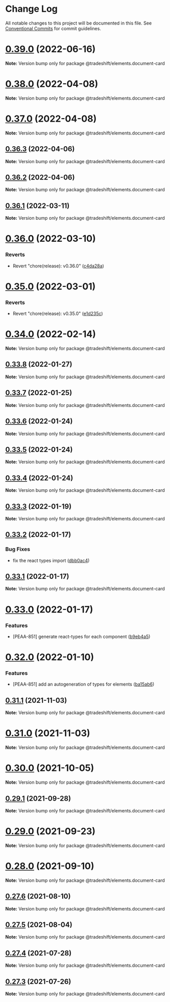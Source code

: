 # Change Log

All notable changes to this project will be documented in this file. See [Conventional Commits](https://conventionalcommits.org) for commit guidelines.

# [0.39.0](https://github.com/Tradeshift/elements/compare/v0.38.0...v0.39.0) (2022-06-16)

**Note:** Version bump only for package @tradeshift/elements.document-card

# [0.38.0](https://github.com/Tradeshift/elements/compare/v0.36.3...v0.38.0) (2022-04-08)

**Note:** Version bump only for package @tradeshift/elements.document-card

# [0.37.0](https://github.com/Tradeshift/elements/compare/v0.36.3...v0.37.0) (2022-04-08)

**Note:** Version bump only for package @tradeshift/elements.document-card

## [0.36.3](https://github.com/Tradeshift/elements/compare/v0.36.1...v0.36.3) (2022-04-06)

**Note:** Version bump only for package @tradeshift/elements.document-card

## [0.36.2](https://github.com/Tradeshift/elements/compare/v0.36.1...v0.36.2) (2022-04-06)

**Note:** Version bump only for package @tradeshift/elements.document-card

## [0.36.1](https://github.com/Tradeshift/elements/compare/v0.36.0...v0.36.1) (2022-03-11)

**Note:** Version bump only for package @tradeshift/elements.document-card

# [0.36.0](https://github.com/Tradeshift/elements/compare/v0.35.0...v0.36.0) (2022-03-10)

### Reverts

- Revert "chore(release): v0.36.0" ([c4da28a](https://github.com/Tradeshift/elements/commit/c4da28aaeda820de7f0754d6259953163514e110))

# [0.35.0](https://github.com/Tradeshift/elements/compare/v0.34.0...v0.35.0) (2022-03-01)

### Reverts

- Revert "chore(release): v0.35.0" ([e1d235c](https://github.com/Tradeshift/elements/commit/e1d235cf73f262b34a5e7ddeb09e6f06619d2c41))

# [0.34.0](https://github.com/Tradeshift/elements/compare/v0.33.8...v0.34.0) (2022-02-14)

**Note:** Version bump only for package @tradeshift/elements.document-card

## [0.33.8](https://github.com/Tradeshift/elements/compare/v0.33.7...v0.33.8) (2022-01-27)

**Note:** Version bump only for package @tradeshift/elements.document-card

## [0.33.7](https://github.com/Tradeshift/elements/compare/v0.33.6...v0.33.7) (2022-01-25)

**Note:** Version bump only for package @tradeshift/elements.document-card

## [0.33.6](https://github.com/Tradeshift/elements/compare/v0.33.5...v0.33.6) (2022-01-24)

**Note:** Version bump only for package @tradeshift/elements.document-card

## [0.33.5](https://github.com/Tradeshift/elements/compare/v0.33.3...v0.33.5) (2022-01-24)

**Note:** Version bump only for package @tradeshift/elements.document-card

## [0.33.4](https://github.com/Tradeshift/elements/compare/v0.33.3...v0.33.4) (2022-01-24)

**Note:** Version bump only for package @tradeshift/elements.document-card

## [0.33.3](https://github.com/Tradeshift/elements/compare/v0.33.2...v0.33.3) (2022-01-19)

**Note:** Version bump only for package @tradeshift/elements.document-card

## [0.33.2](https://github.com/Tradeshift/elements/compare/v0.33.1...v0.33.2) (2022-01-17)

### Bug Fixes

- fix the react types import ([dbb0ac4](https://github.com/Tradeshift/elements/commit/dbb0ac43f232e91d34781dfac54329307d23fbe5))

## [0.33.1](https://github.com/Tradeshift/elements/compare/v0.33.0...v0.33.1) (2022-01-17)

**Note:** Version bump only for package @tradeshift/elements.document-card

# [0.33.0](https://github.com/Tradeshift/elements/compare/v0.32.0...v0.33.0) (2022-01-17)

### Features

- [PEAA-851] generate react-types for each component ([b9eb4a5](https://github.com/Tradeshift/elements/commit/b9eb4a5d70442c091350ff899174f54d1f711aad))

# [0.32.0](https://github.com/Tradeshift/elements/compare/v0.31.1...v0.32.0) (2022-01-10)

### Features

- [PEAA-851] add an autogeneration of types for elements ([ba15ab6](https://github.com/Tradeshift/elements/commit/ba15ab68bafd40d9210886a5b527180c113c3712))

## [0.31.1](https://github.com/Tradeshift/elements/compare/v0.31.0...v0.31.1) (2021-11-03)

**Note:** Version bump only for package @tradeshift/elements.document-card

# [0.31.0](https://github.com/Tradeshift/elements/compare/v0.30.0...v0.31.0) (2021-11-03)

**Note:** Version bump only for package @tradeshift/elements.document-card

# [0.30.0](https://github.com/Tradeshift/elements/compare/v0.29.1...v0.30.0) (2021-10-05)

**Note:** Version bump only for package @tradeshift/elements.document-card

## [0.29.1](https://github.com/Tradeshift/elements/compare/v0.29.0...v0.29.1) (2021-09-28)

**Note:** Version bump only for package @tradeshift/elements.document-card

# [0.29.0](https://github.com/Tradeshift/elements/compare/v0.28.0...v0.29.0) (2021-09-23)

**Note:** Version bump only for package @tradeshift/elements.document-card

# [0.28.0](https://github.com/Tradeshift/elements/compare/v0.27.6...v0.28.0) (2021-09-10)

**Note:** Version bump only for package @tradeshift/elements.document-card

## [0.27.6](https://github.com/Tradeshift/elements/compare/v0.27.5...v0.27.6) (2021-08-10)

**Note:** Version bump only for package @tradeshift/elements.document-card

## [0.27.5](https://github.com/Tradeshift/elements/compare/v0.27.4...v0.27.5) (2021-08-04)

**Note:** Version bump only for package @tradeshift/elements.document-card

## [0.27.4](https://github.com/Tradeshift/elements/compare/v0.27.2...v0.27.4) (2021-07-28)

**Note:** Version bump only for package @tradeshift/elements.document-card

## [0.27.3](https://github.com/Tradeshift/elements/compare/v0.27.2...v0.27.3) (2021-07-26)

**Note:** Version bump only for package @tradeshift/elements.document-card
